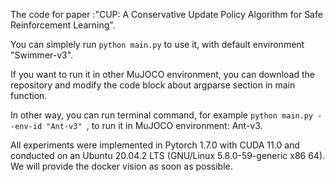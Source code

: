 
The code for paper :"CUP: A Conservative Update Policy Algorithm for Safe Reinforcement Learning".

You can simplely run `python main.py` to use it, with default environment "Swimmer-v3".

If you want to run it in other MuJOCO environment, you can download the repository and modify the code block about argparse section in main function.

In other way, you can run terminal command, for example `python main.py --env-id "Ant-v3" `, to run it in MuJOCO environment: Ant-v3.

All experiments were implemented in Pytorch 1.7.0 with CUDA 11.0 and conducted on an Ubuntu 20.04.2 LTS (GNU/Linux 5.8.0-59-generic x86 64). We will provide the docker vision as soon as possible.
